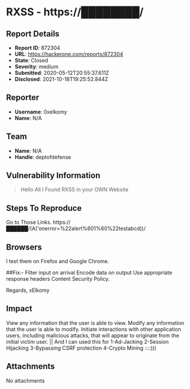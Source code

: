 # RXSS - https://████████/

## Report Details
- **Report ID**: 872304
- **URL**: https://hackerone.com/reports/872304
- **State**: Closed
- **Severity**: medium
- **Submitted**: 2020-05-12T20:55:37.611Z
- **Disclosed**: 2021-10-18T19:25:52.844Z

## Reporter
- **Username**: 0xelkomy
- **Name**: N/A

## Team
- **Name**: N/A
- **Handle**: deptofdefense

## Vulnerability Information
>Hello All I Found RXSS in your OWN Website

## Steps To Reproduce
Go to Those Links.
https://██████/(A('onerror=%22alert%601%60%22testabcd))/

## Browsers
I test them on Firefox and Google Chrome.

##Fix:-
Filter input on arrival
Encode data on output
Use appropriate response headers
Content Security Policy.

Regards, 
xElkomy

## Impact

View any information that the user is able to view. Modify any information that the user is able to modify. Initiate interactions with other application users, including malicious attacks, that will appear to originate from the initial victim user. || And I can used this for
1-Ad-Jacking
2-Session Hijacking
3-Bypassing CSRF protection
4-Crypto Mining ::::)))

## Attachments
No attachments
